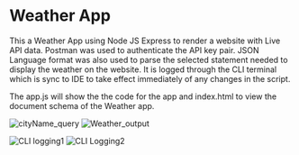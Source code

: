 # Weather App
This a Weather App using Node JS Express to render a website with Live API data. Postman was used to authenticate the API key pair. JSON Language format was also used to parse the selected statement needed to display the weather on the website. It is logged through the CLI terminal which is sync to IDE to take effect immediately of any changes in the script.

The app.js will show the the code for the app and index.html to view the document schema of the Weather app.

![cityName_query](https://user-images.githubusercontent.com/82679886/124380903-5fd73f80-dcb7-11eb-8f38-7d25d3454fab.jpg)
![Weather_output](https://user-images.githubusercontent.com/82679886/124380905-64035d00-dcb7-11eb-9007-136e7fa21fe5.jpg)

![CLI logging1](https://user-images.githubusercontent.com/82679886/124378771-226cb500-dcab-11eb-89b9-e2a111000b9c.jpg)
![CLI Logging2](https://user-images.githubusercontent.com/82679886/124378772-239de200-dcab-11eb-839c-894d1a378f8c.jpg)



